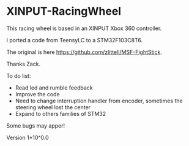 # XINPUT-RacingWheel

This racing wheel is based in an XINPUT Xbox 360 controller.

I ported a code from TeensyLC to a STM32F103C8T6.

The original is here https://github.com/zlittell/MSF-FightStick.

Thanks Zack.

To do list:
* Read led and rumble feedback
* Improve the code
* Need to change interruption handler from encoder, sometimes the steering wheel lost the center
* Expand to others families of STM32

Some bugs may apper!

Version 1*10^0.0
